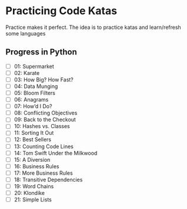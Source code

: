 # Practicing Code Katas

Practice makes it perfect.
The idea is to practice katas and learn/refresh some languages

## Progress in Python

- [ ] 01: Supermarket
- [ ] 02: Karate
- [ ] 03: How Big? How Fast?
- [ ] 04: Data Munging
- [ ] 05: Bloom Filters
- [ ] 06: Anagrams
- [ ] 07: How’d I Do?
- [ ] 08: Conflicting Objectives
- [ ] 09: Back to the Checkout
- [ ] 10: Hashes vs. Classes
- [ ] 11: Sorting It Out
- [ ] 12: Best Sellers
- [ ] 13: Counting Code Lines
- [ ] 14: Tom Swift Under the Milkwood
- [ ] 15: A Diversion
- [ ] 16: Business Rules
- [ ] 17: More Business Rules
- [ ] 18: Transitive Dependencies
- [ ] 19: Word Chains
- [ ] 20: Klondike
- [ ] 21: Simple Lists